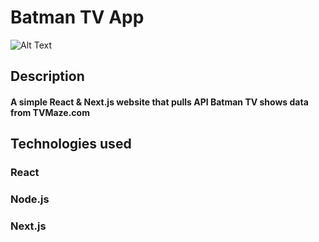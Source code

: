 # Batman TV App

![Alt Text](https://media.giphy.com/media/C7RCCFdaixA3u/giphy.gif)

## Description

#### A simple React & Next.js website that pulls API Batman TV shows data from TVMaze.com

## Technologies used

### React
### Node.js
### Next.js

